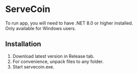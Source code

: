 # ServeCoin

To run app, you will need to have .NET 8.0 or higher installed.<br />
Only available for Windows users.

## Installation
1. Download latest version in Release tab.
2. For convenience, unpack files to any folder.
3. Start servecoin.exe.
